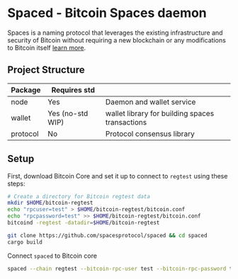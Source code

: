 # Spaced - Bitcoin Spaces daemon

Spaces is a naming protocol that leverages the existing infrastructure and security of Bitcoin without requiring a new blockchain or any modifications to Bitcoin itself [learn more](https://spacesprotocol.org). 

## Project Structure

| Package  | Requires std     |                                                 |   
|----------|------------------|-------------------------------------------------|
| node     | Yes              | Daemon and wallet service                       |                                                        |
| wallet   | Yes (no-std WIP) | wallet library for building spaces transactions |
| protocol | No               | Protocol consensus library                      |


## Setup

First, download Bitcoin Core and set it up to connect to `regtest` 
using these steps:

```bash
# Create a directory for Bitcoin regtest data
mkdir $HOME/bitcoin-regtest
echo "rpcuser=test" > $HOME/bitcoin-regtest/bitcoin.conf
echo "rpcpassword=test" >> $HOME/bitcoin-regtest/bitcoin.conf
bitcoind -regtest -datadir=$HOME/bitcoin-regtest
```

```bash
git clone https://github.com/spacesprotocol/spaced && cd spaced
cargo build
```

Connect `spaced` to Bitcoin core

```bash
spaced --chain regtest --bitcoin-rpc-user test --bitcoin-rpc-password test
```


